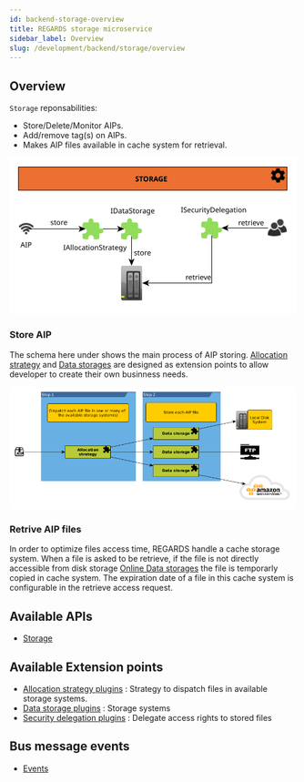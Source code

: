 ```yaml
---
id: backend-storage-overview
title: REGARDS storage microservice
sidebar_label: Overview
slug: /development/backend/storage/overview
---
```



## Overview

`Storage` reponsabilities:
 * Store/Delete/Monitor AIPs.
 * Add/remove tag(s) on AIPs.
 * Makes AIP files available in cache system for retrieval.

 ![](/schemas/microservices/storage.svg)

### Store AIP

The schema here under shows the main process of AIP storing. [Allocation strategy](plugins/allocation-strategy) and [Data storages](plugins/data-storage) are designed as extension points to allow developer to create their own businness needs.

![](/schemas/storage/sto-store-aip-simple.png)


### Retrive AIP files

In order to optimize files access time, REGARDS handle a cache storage system. When a file is asked to be retrieve, if the file is not directly accessible from disk storage [Online Data storages](plugins/data-storage) the file is temporarly copied in cache system. The expiration date of a file in this cache system is configurable in the retrieve access request.

## Available APIs

* [Storage](api)

## Available Extension points

- [Allocation strategy plugins](plugins/allocation-strategy) : Strategy to dispatch files in available storage systems.
- [Data storage plugins](plugins/data-storage) : Storage systems
- [Security delegation plugins](plugins/security-delegation) : Delegate access rights to stored files

## Bus message events

 * [Events](events)
